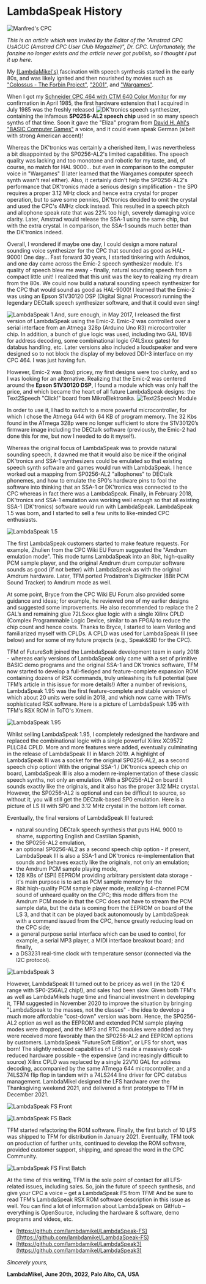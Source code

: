 # LambdaSpeak History 

![Manfred's CPC](images/manfred.png)

*This is an article which was invited by the Editor of the "Amstrad CPC
UsACUC (Amstrad CPC User Club Magazine)", Dr. CPC. Unfortunately, the
fanzine no longer exists and the article never got publish, so I
thought I put it up here.*

My [(LambdaMikel's)](https://hackaday.io/projects/hacker/138722)
fascination with speech synthesis started in the early 80s, and was
likely ignited and then nourished by movies such as ["Colossus - The
Forbin Project"](https://youtu.be/kyOEwiQhzMI),
["2001"](https://youtu.be/oR_e9y-bka0), and
["Wargames"](https://youtu.be/TQUsLAAZuhU).

When I got my [Schneider CPC 464 with CTM 640 Color
Monitor](articlepics/mycpc.jpg) for my confirmation in April 1985, the
first hardware extension that I acquired in July 1985 was the freshly
released ![**DK'tronics speech synthesizer**](dktronics.png),
containing the infamous **SP0256-AL2 speech chip** used in so many
speech synths of that time. Soon it gave the "Eliza" program from
[David H. Ahl's "BASIC Computer
Games"](https://en.wikipedia.org/wiki/BASIC_Computer_Games) a voice,
and it could even speak German (albeit with strong American accent)!

Whereas the DK'tronics was certainly a cherished item, I was
nevertheless a bit disappointed by the SP0256-AL2's limited
capabilities. The speech quality was lacking and too monotone and
robotic for my taste, and, of course, no match for HAL 9000... but
even in comparison to the computer voice in "Wargames" (I later
learned that the Wargames computer speech synth wasn't real
either). Also, it certainly didn't help the SP0256-AL2's performance
that DK'tronics made a serious design simplification - the SP0
requires a proper 3.12 MHz clock and hence extra crystal for proper
operation, but to save some pennies, DK'tronics decided to omit the
crystal and used the CPC's 4MHz clock instead. This resulted in a
speech pitch and allophone speak rate that was 22% too high, severely
damaging voice clarity. Later, Amstrad would release the SSA-1
using the same chip, but with the extra crystal. In comparison, the
SSA-1 sounds much better than the DK’tronics indeed.

Overall, I wondered if maybe one day, I could design a more natural
sounding voice synthesizer for the CPC that sounded as good as
HAL-9000! One day...  Fast forward 30 years, I started tinkering with
Arduinos, and one day came across the Emic-2 speech synthesizer
module. It's quality of speech blew me away - finally, natural
sounding speech from a compact little unit! I realized that this unit
was the key to realizing my dream from the 80s. We could now build a
natural sounding speech synthesizer for the CPC that would sound as
good as HAL-9000! I learned that the Emic-2 was using an Epson
S1V30120 DSP (Digital Signal Processor) running the legendary DECtalk
speech synthesizer software, and that it could even sing!

![LambdaSpeak 1](articlepics/emic4cpc.jpg) And, sure enough, in May
2017, I released the first version of LambdaSpeak using the
Emic-2. Emic-2 was controlled over a serial interface from an Atmega
328p (Arduino Uno R3) microcontroller chip. In addition, a bunch of
glue logic was used, including two GAL 16V8 for address decoding, some
combinational logic (74LSxxx gates) for databus handling, etc. Later
versions also included a loudspeaker and were designed so to not block
the display of my beloved DDI-3 interface on my CPC 464. I was just
having fun.

However, Emic-2 was (too) pricey, my first designs were too clunky,
and so I was looking for an alternative. Realizing that the Emic-2 was
centered around the **Epson S1V30120 DSP**, I found a module which was
only half the price, and which became the heart of all future
LambdaSpeak designs: the Text2Speech "Click!" board from
MikroElektronika. ![Text2Speech Module](articlepics/epson.png) 

In order to use it, I had to switch to a more powerful
microcontroller, for which I chose the Atmega 644 with 64 KB of
program memory. The 32 Kbs found in the ATmega 328p were no longer
sufficient to store the S1V30120’s firmware image including the
DECtalk software (previously, the Emic-2 had done this for me, but now
I needed to do it myself).

Whereas the original focus of LambdaSpeak was to provide natural
sounding speech, it dawned me that it would also be nice if the
original DK'tronics and SSA-1 synthesizers could be emulated so that
existing speech synth software and games would run with LambdaSpeak. I
hence worked out a mapping from SP0256-AL2 "allophones" to DECtalk
phonemes, and how to emulate the SP0's hardware pins to fool the
software into thinking that an SSA-1 or DK'tronics was connected to
the CPC whereas in fact there was a LambdaSpeak. Finally, in February
2018, DK'tronics and SSA-1 emulation was working well enough so that
all existing SSA-1 (DK'tronics) software would run with
LambdaSpeak. LambdaSpeak 1.5 was born, and I started to sell a few
units to like-minded CPC enthusiasts.

![LambdaSpeak 1.5](articlepics/ls1.png)

The first LambdaSpeak customers started to make feature requests. For
example, Zhulien from the CPC Wiki EU Forum suggested the "Amdrum
emulation mode". This mode turns LambdaSpeak into an 8bit,
high-quality PCM sample player, and the original Amdrum drum computer
software sounds as good (if not better) with LambdaSpeak as with the
original Amdrum hardware. Later, TFM ported Prodatron's Digitracker
(8Bit PCM Sound Tracker) to Amdrum mode as well.

At some point, Bryce from the CPC Wiki EU Forum also provided some
guidance and ideas; for example, he reviewed one of my earlier designs
and suggested some improvements. He also recommended to replace the 2
GAL’s and remaining glue 72LSxxx glue logic with a single Xilinx CPLD
(Complex Programmable Logic Device, similar to an FPGA) to reduce the
chip count and hence costs. Thanks to Bryce, I started to learn
Verilog and familiarized myself with CPLDs. A CPLD was used for
LambdaSpeak III (see below) and for some of my future projects (e.g.,
Speak&SID for the CPC).


TFM of FutureSoft joined the LambdaSpeak development team in early
2018 - whereas early versions of LambdaSpeak only came with a set of
primitive BASIC demo programs and the original SSA-1 and DK'tronics
software, TFM now started to develop a full-fledged and
feature-complete expansion ROM containing dozens of RSX commands,
truly unleashing its full potential (see TFM’s article in this issue
for more details!)  After a number of revisions, LambdaSpeak 1.95 was
the first feature-complete and stable version of which about 20 units
were sold in 2018, and which now came with TFM’s sophisticated RSX
software. Here is a picture of LambdaSpeak 1.95 with TFM's RSX ROM in
ToTO's Xmem. 

![LambdaSpeak 1.95](articlepics/ls195.png)

Whilst selling LambdaSpeak 1.95, I completely redesigned the hardware
and replaced the combinational logic with a single powerful Xilinx
XC9572 PLLC84 CPLD. More and more features were added, eventually
culminating in the release of LambdaSpeak III in March 2019. A
highlight of LambdaSpeak III was a socket for the original SP0256-AL2,
as a second speech chip option! With the original SSA-1 / DK'tronics
speech chip on board, LambdaSpeak III is also a modern
re-implementation of these classic speech synths, not only an
emulation. With a SP0256-AL2 on board it sounds exactly like the
originals, and it also has the proper 3.12 MHz crystal. However, the
SP0256-AL2 is optional and can be difficult to source, so without it,
you will still get the DECtalk-based SP0 emulation. Here is a picture
of LS III with SP0 and 3.12 MHz crystal in the bottom left corner.

Eventually, the final versions of LambdaSpeak III featured:
- natural sounding DECtalk speech synthesis that puts HAL 9000 to shame, supporting English and Castilian Spanish, 
- the SP0256-AL2 emulation, 
- an optional SP0256-AL2 as a second speech chip option - if present, LambdaSpeak III is also a SSA-1 and DK'tronics re-implementation that sounds and behaves exactly like the originals, not only an emulation; 
- the Amdrum PCM sample playing mode, 
- 128 KBs of (SPI) EEPROM providing arbitrary persistent data storage - it's main purpose is to act as PCM sample memory for the 
- 8bit hiqh-quality PCM sample player mode, realizing 4-channel PCM sound of unheard quality on the CPC; this mode differs from the Amdrum PCM mode in that the CPC does not have to stream the PCM sample data, but the data is coming from the EEPROM on board of the LS 3, and that it can be played back autonomously by LambdaSpeak with a command issued from the CPC, hence greatly reducing load on the CPC side; 
- a general purpose serial interface which can be used to control, for example, a serial MP3 player, a MIDI interface breakout board; and finally, 
- a DS3231 real-time clock with temperature sensor (connected via the I2C protocol).

![LambdaSpeak 3](articlepics/ls3.png)

However, LambdaSpeak III turned out to be pricey as well (in the 120 €
range with SP0-256AL2 chip!), and sales had been slow. Given both
TFM's as well as LambdaMikels huge time and financial investment in
developing it, TFM suggested in November 2020 to improve the situation
by bringing "LambdaSpeak to the masses, not the classes" - the idea to
develop a much more affordable "cost-down" version was born. Hence,
the SP0256-AL2 option as well as the EEPROM and extended PCM sample
playing modes were dropped, and the MP3 and RTC modules were added as
they were received more favorably than the SP0256-AL2 and EEPROM
options by customers. LambdaSpeak "FutureSoft Edition", or LFS for
short, was born!  The slightly reduced capabilities of LFS made a
massively cost-reduced hardware possible - the expensive (and
increasingly difficult to source) Xilinx CPLD was replaced by a single
22V10 GAL for address decoding, accompanied by the same ATmega 644
microcontroller, and a 74LS374 flip flop in tandem with a 74LS244 line
driver for CPC databus management. LambdaMikel designed the LFS
hardware over the Thanksgiving weekend 2021, and delivered a first
prototype to TFM in December 2021.

![LambdaSpeak FS Front](articlepics/lsfs1.jpg)

![LambdaSpeak FS Back](articlepics/lsfs2.jpg)

TFM started refactoring the ROM software. Finally, the first batch of
10 LFS was shipped to TFM for distribution in January 2021.
Eventually, TFM took on production of further units, continued to
develop the ROM software, provided customer support, shipping, and
spread the word in the CPC Community.

![LambdaSpeak FS First Batch](articlepics/lsfs3.jpg)

At the time of this writing, TFM is the sole point of contact for all
LFS-related issues, including sales.  So, join the future of speech
synthesis, and give your CPC a voice – get a LambdaSpeak FS from TFM!
And be sure to read TFM’s LambdaSpeak RSX ROM software description in
this issue as well. You can find a lot of information about
LambdaSpeak on GitHub – everything is OpenSource, including the
hardware & software, demo programs and videos, etc.

- [https://github.com/lambdamikel/LambdaSpeak-FS]([https://github.com/lambdamikel/LambdaSpeak-FS)
- [https://github.com/lambdamikel/LambdaSpeak3](https://github.com/lambdamikel/LambdaSpeak3)

*Sincerely yours,* 

**LambdaMikel, June 20th, 2022, Palo Alto, CA, USA** 




